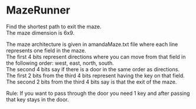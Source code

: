 # MazeRunner
Find the shortest path to exit the maze. <br />
The maze dimension is 6x9. <br />

The maze architecture is given in amandaMaze.txt file where each line represents one field in the maze.<br />
The first 4 bits represent directions where you can move from that field in the following order: west, east, north, south.<br />
The second 4 bits say if there is a door in the same order as directions.<br />
The first 2 bits from the third 4 bits represent having the key on that field.<br />
The second 2 bits from the third 4 bits say is that the exit of the maze.<br />

Rule:
If you want to pass through the door you need 1 key and after passing that key stays in the door.
